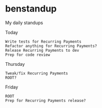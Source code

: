 # benstandup
My daily standups

Today

    Write tests for Recurring Payments
    Refactor anything for Recurring Payments?
    Release Recurring Payments to dev
    Prep for code review
    
Thursday

    Tweak/fix Recurring Payments
    ROOT?
    
Friday 
    
    ROOT
    Prep for Recurring Payments release?
